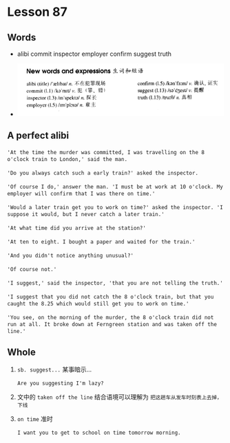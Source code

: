 # Lesson 87

## Words

- alibi commit inspector employer confirm suggest truth

- ![Words](../../../Images/Part2/09/words-87.png)

## A perfect alibi

```
'At the time the murder was committed, I was travelling on the 8 o'clock train to London,' said the man.

'Do you always catch such a early train?' asked the inspector.

'Of course I do,' answer the man. 'I must be at work at 10 o'clock. My employer will confirm that I was there on time.'

'Would a later train get you to work on time?' asked the inspector. 'I suppose it would, but I never catch a later train.'

'At what time did you arrive at the station?'

'At ten to eight. I bought a paper and waited for the train.'

'And you didn't notice anything unusual?'

'Of course not.'

'I suggest,' said the inspector, 'that you are not telling the truth.'

'I suggest that you did not catch the 8 o'clock train, but that you caught the 8.25 which would still get you to work on time.'

'You see, on the morning of the murder, the 8 o'clock train did not run at all. It broke down at Ferngreen station and was taken off the line.'
```

## Whole

1. `sb. suggest...` 某事暗示...

   ```
   Are you suggesting I'm lazy?
   ```

2. 文中的 `taken off the line` 结合语境可以理解为 `把这趟车从发车时刻表上去掉，下线`

3. `on time` 准时

   ```
   I want you to get to school on time tomorrow morning.
   ```
